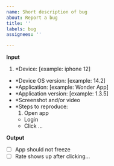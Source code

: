 ```yaml
---
name: Short description of bug
about: Report a bug
title: ''
labels: bug
assignees: ''

---
```


**Input**
1. *Device: [example: iphone 12]
- *Device OS version: [example: 14.2]
- *Application: [example: Wonder App]
- *Application version: [example: 1.3.5]
- *Screenshot and/or video
- *Steps to reproduce:
  1. Open app
  - Login
  - Click ...

**Output**
- [ ] App should not freeze
- [ ] Rate shows up after clicking...
